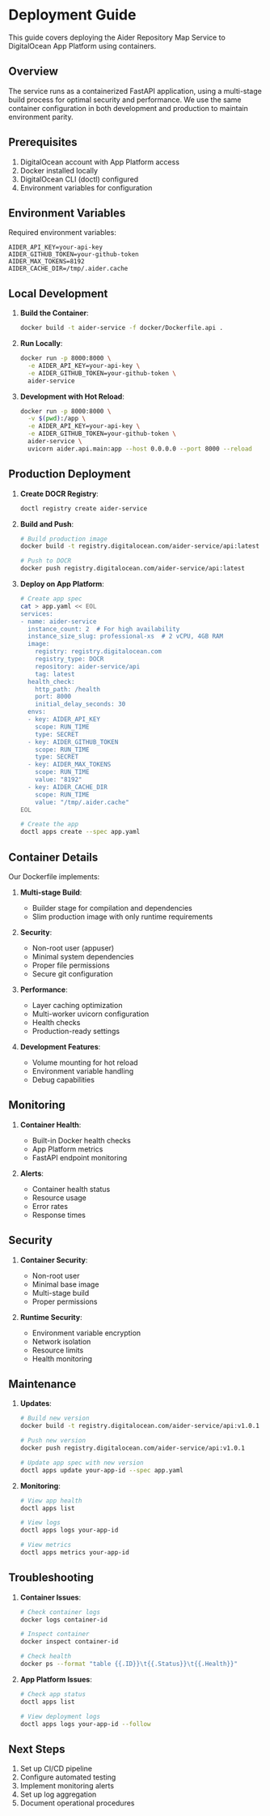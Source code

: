# Deployment Guide

This guide covers deploying the Aider Repository Map Service to DigitalOcean App Platform using containers.

## Overview

The service runs as a containerized FastAPI application, using a multi-stage build process for optimal security and performance. We use the same container configuration in both development and production to maintain environment parity.

## Prerequisites

1. DigitalOcean account with App Platform access
2. Docker installed locally
3. DigitalOcean CLI (doctl) configured
4. Environment variables for configuration

## Environment Variables

Required environment variables:

```
AIDER_API_KEY=your-api-key
AIDER_GITHUB_TOKEN=your-github-token
AIDER_MAX_TOKENS=8192
AIDER_CACHE_DIR=/tmp/.aider.cache
```

## Local Development

1. **Build the Container**:
   ```bash
   docker build -t aider-service -f docker/Dockerfile.api .
   ```

2. **Run Locally**:
   ```bash
   docker run -p 8000:8000 \
     -e AIDER_API_KEY=your-api-key \
     -e AIDER_GITHUB_TOKEN=your-github-token \
     aider-service
   ```

3. **Development with Hot Reload**:
   ```bash
   docker run -p 8000:8000 \
     -v $(pwd):/app \
     -e AIDER_API_KEY=your-api-key \
     -e AIDER_GITHUB_TOKEN=your-github-token \
     aider-service \
     uvicorn aider.api.main:app --host 0.0.0.0 --port 8000 --reload
   ```

## Production Deployment

1. **Create DOCR Registry**:
   ```bash
   doctl registry create aider-service
   ```

2. **Build and Push**:
   ```bash
   # Build production image
   docker build -t registry.digitalocean.com/aider-service/api:latest -f docker/Dockerfile.api .
   
   # Push to DOCR
   docker push registry.digitalocean.com/aider-service/api:latest
   ```

3. **Deploy on App Platform**:
   ```bash
   # Create app spec
   cat > app.yaml << EOL
   services:
   - name: aider-service
     instance_count: 2  # For high availability
     instance_size_slug: professional-xs  # 2 vCPU, 4GB RAM
     image:
       registry: registry.digitalocean.com
       registry_type: DOCR
       repository: aider-service/api
       tag: latest
     health_check:
       http_path: /health
       port: 8000
       initial_delay_seconds: 30
     envs:
     - key: AIDER_API_KEY
       scope: RUN_TIME
       type: SECRET
     - key: AIDER_GITHUB_TOKEN
       scope: RUN_TIME
       type: SECRET
     - key: AIDER_MAX_TOKENS
       scope: RUN_TIME
       value: "8192"
     - key: AIDER_CACHE_DIR
       scope: RUN_TIME
       value: "/tmp/.aider.cache"
   EOL

   # Create the app
   doctl apps create --spec app.yaml
   ```

## Container Details

Our Dockerfile implements:

1. **Multi-stage Build**:
   - Builder stage for compilation and dependencies
   - Slim production image with only runtime requirements

2. **Security**:
   - Non-root user (appuser)
   - Minimal system dependencies
   - Proper file permissions
   - Secure git configuration

3. **Performance**:
   - Layer caching optimization
   - Multi-worker uvicorn configuration
   - Health checks
   - Production-ready settings

4. **Development Features**:
   - Volume mounting for hot reload
   - Environment variable handling
   - Debug capabilities

## Monitoring

1. **Container Health**:
   - Built-in Docker health checks
   - App Platform metrics
   - FastAPI endpoint monitoring

2. **Alerts**:
   - Container health status
   - Resource usage
   - Error rates
   - Response times

## Security

1. **Container Security**:
   - Non-root user
   - Minimal base image
   - Multi-stage build
   - Proper permissions

2. **Runtime Security**:
   - Environment variable encryption
   - Network isolation
   - Resource limits
   - Health monitoring

## Maintenance

1. **Updates**:
   ```bash
   # Build new version
   docker build -t registry.digitalocean.com/aider-service/api:v1.0.1 -f docker/Dockerfile.api .
   
   # Push new version
   docker push registry.digitalocean.com/aider-service/api:v1.0.1
   
   # Update app spec with new version
   doctl apps update your-app-id --spec app.yaml
   ```

2. **Monitoring**:
   ```bash
   # View app health
   doctl apps list
   
   # View logs
   doctl apps logs your-app-id
   
   # View metrics
   doctl apps metrics your-app-id
   ```

## Troubleshooting

1. **Container Issues**:
   ```bash
   # Check container logs
   docker logs container-id
   
   # Inspect container
   docker inspect container-id
   
   # Check health
   docker ps --format "table {{.ID}}\t{{.Status}}\t{{.Health}}"
   ```

2. **App Platform Issues**:
   ```bash
   # Check app status
   doctl apps list
   
   # View deployment logs
   doctl apps logs your-app-id --follow
   ```

## Next Steps

1. Set up CI/CD pipeline
2. Configure automated testing
3. Implement monitoring alerts
4. Set up log aggregation
5. Document operational procedures